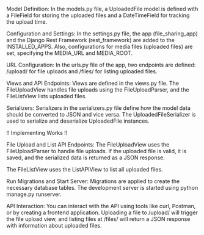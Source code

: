 Model Definition:
In the models.py file, a UploadedFile model is defined with a FileField for storing the uploaded files and a DateTimeField for tracking the upload time.


Configuration and Settings:
In the settings.py file, the app (file_sharing_app) and the Django Rest Framework (rest_framework) are added to the INSTALLED_APPS. 
Also, configurations for media files (uploaded files) are set, specifying the MEDIA_URL and MEDIA_ROOT.

URL Configuration:
In the urls.py file of the app, two endpoints are defined: /upload/ for file uploads and /files/ for listing uploaded files.

Views and API Endpoints:
Views are defined in the views.py file. The FileUploadView handles file uploads using the FileUploadParser, and the FileListView lists uploaded files.

Serializers:
Serializers in the serializers.py file define how the model data should be converted to JSON and vice versa. 
The UploadedFileSerializer is used to serialize and deserialize UploadedFile instances.


!! Implementing Works !!


File Upload and List API Endpoints:
The FileUploadView uses the FileUploadParser to handle file uploads. If the uploaded file is valid, it is saved, and the serialized data is returned as a JSON response.

The FileListView uses the ListAPIView to list all uploaded files.

Run Migrations and Start Server:
Migrations are applied to create the necessary database tables. The development server is started using python manage.py runserver.

API Interaction:
You can interact with the API using tools like curl, Postman, or by creating a frontend application. Uploading a file to /upload/ will trigger the file upload view, and listing files at /files/ will return a JSON response with information about uploaded files.
